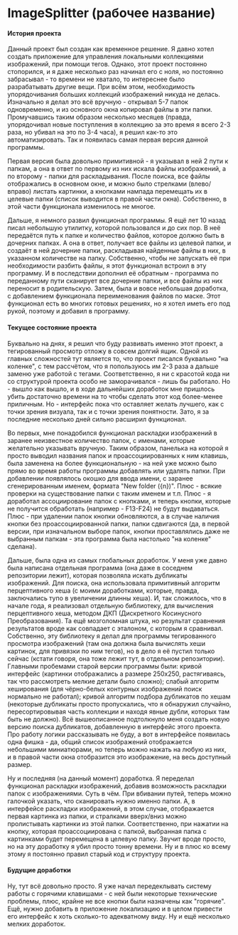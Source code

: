 # ImageSplitter (рабочее название)

#### История проекта
Данный проект был создан как временное решение. Я давно хотел создать приложение для управления локальными коллекциями изображений, при помощи тегов. Однако, этот проект постоянно стопорился, и я даже несколько раз начинал его с ноля, но постоянно забрасывал - то времени не хватало, то интереснее было разрабатывать другие вещи. При всём этом, необходимость упорядочивания больших коллекций изображений никуда не делась. Изначально я делал это всё вручную - открывал 5-7 папок одновременно, и из основного окна копировал файлы в эти папки. Промучавшись таким образом несколько месяцев (правда, упорядочивал новые поступления в коллекцию за это время я всего 2-3 раза, но убивал на это по 3-4 часа), я решил как-то это автоматизировать. Так и появилась самая первая версия данной программы.  

Первая версия была довольно примитивной - я указывал в ней 2 пути к папкам, а она в ответ по первому из них искала файлы изображений, а по второму - папки для раскладывания. После поиска, все файлы отображались в основном окне, и можно было стрелками (влево/вправо) листать картинки, а кнопками нампада перемещать их в целевые папки (список выводится в правой части окна). Собственно, в этой части функционала изменилось не многое. 

Дальше, я немного развил функционал программы. Я ещё лет 10 назад писал небольшую утилитку, которой пользовался и до сих пор. В неё передаётся путь к папке и количество файлов, которое должно быть в дочерних папках. А она в ответ, получает все файлы из целевой папки, и создаёт в ней дочерние папки, раскладывая найденные файлы в них, в указанном количестве на папку. Собственно, чтобы не запускать её при необходимости разбить файлы, я этот функционал встроил в эту программу. И в последствии дополнил её обратным - программа по переданному пути сканирует все дочерние папки, и все файлы из них переносит в родительскую. Затем, была и вовсе небольшая доработка, с добавлением функционала переименования файлов по маске. Этот функционал есть во многих готовых решениях, но я хотел иметь его под рукой, поэтому и добавил в программу.

#### Текущее состояние проекта
Буквально на днях, я решил что буду развивать именно этот проект, а тегированный просмотр отложу в совсем долгий ящик. Одной из главных сложностей тут является то, что проект писался буквально "на коленке", с тем рассчётом, что я попользуюсь им 2-3 раза а дальше заменю уже работой с тегами. Соответственно, я ни с красотой кода ни со структурой проекта особо не заморачивался - лишь бы работало. Но - вышло как вышло, и в ходе дальнейших доработок мне пришлось убить достаточно времени на то чтобы сделать этот код более-менее приличным. Но - интерфейс пока что оставляет желать лучшего, как с точки зрения визуала, так и с точки зрения понятности. Зато, я за последние несколько дней сильно расширил функционал.

Во первых, мне понадобился функционал раскладки изображений в заранее неизвестное количество папок, с именами, которые желательно указывать вручную. Таким образом, панелька на которой я просто выводил названия папок и проассоциированных к ним клавишь, была заменена на более функциональную - на ней уже можно было прямо во время работы программы добавлять или удалять папки. При добавлении появлялось окошко для ввода имени, с заранее сгенерированным именем, формата "New folder ({n})". Плюс - всякие проверки на существование папки с таким именем и т.п. Плюс - я доработал ассоциирование папок с кнопками, и теперь кнопки, которые не получится обработать (например - F13-F24) не будут выдаваться. Плюс - при удалении папок кнопки обновляются, а в случае наличия кнопки без проассоциированной папки, папки сдвигаются (да, в первой версии, при изначальном выборе папок, кнопки проставлялись даже не выбранным папкам - эта программа была настолько "на коленке" сделана).  

Дальше, была одна из самых глобальных доработок. У меня уже давно была написана отдельная программа (она даже в соседнем репозитории лежит), которая позволяла искать дубликаты изображений. Для поиска, она использовала примитивный алгоритм перцептивного хеша (с моими доработками, которые, правда, заключались тупо в увеличении длинны хеша). И, так сложилось, что в начале года, я реализовал отдельную библиотеку, для вычисления перцептивного хеша, методом ДКП (Дискретного Косинусного Преобразования). Та ещё мозголомная штука, но результат сравнения результатов вроде как совпадает с эталоном, с которым я сравнивал. Собственно, эту библиотеку я делал для программы тегированного просмотра изображений (там она должна была вычислять хеши картинок, для привязки по ним тегов), но в дело я её пустил только сейчас (кстати говоря, она тоже лежит тут, в отдельном репозитории). Главными пробемами старой версии программы были: кривой интерфейс (картинки отображались а размере 250х250, растягиваясь, так что рассмотреть мелкие детали было сложно); слабый алгоритм хеширования (для чёрно-белых контурных изображений поиск нормально не работал); кривой алгоритм подбора дубликатов по хешам (некоторые дубликаты просто пропускались, что я обнаружил случайно, пересортировывая часть коллекции и находя явные дубли, которых там быть не должно). Всё вышеописанное подтолкнуло меня создать новую версию поиска дубликатов, добавленную в интерфейс этого проекта. Про работу логики рассказывать не буду, а вот в интерфейсе появилась одна фишка - да, общий список изображений отображается небольшими миниатюрами, но теперь можно нажать на любую из них, и в правой части окна отобразится это изображение, на весь доступный размер. 

Ну и последняя (на данный момент) доработка. Я переделал функционал раскладки изображений, добавив возможность раскладки папок с изображениями. Суть в чём. При вбивании путей, теперь можно галочкой указать, что сканировать нужно именно папки. А, в интерфейсе раскладки изображений, в этом случае, отображается первая картинка из папки, и стралками вверх/вниз можно пролистывать картинки из этой папки. Соответственно, при нажатии на кнопку, которая проассоциирована с папкой, выбранная папка с картинками будет перемещена в целевую папку. Звучит вроде просто, но на эту доработку я убил просто тонну времени. Ну и в плюс ко всему этому я постоянно правил старый код и структуру проекта.  

#### Будущие доработки
Ну, тут всё довольно просто. Я уже начал передеклывать систему работы с горячими клавишами - с ней были некоторые технические проблемы, плюс, крайне не все кнопки были назначены как "горячие". Ещё, нужно добавить в приложение локализацию и в целом привести его интерфейс к хоть сколько-то адекватному виду. Ну и ещё несколько мелких доработок.

